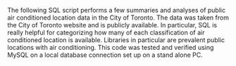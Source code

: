 The following SQL script performs a few summaries and analyses of public air
conditioned location data in the City of Toronto.  The data was taken from the City
of Toronto website and is publicly available.  In particular, SQL is really
helpful for categorizing how many of each classification of air conditioned location
is available.  Libraries in particular are prevalent public locations with air 
conditioning.  This code was tested and verified using MySQL on a local database 
connection set up on a stand alone PC.                        

